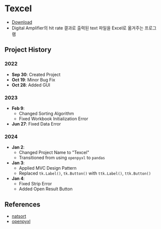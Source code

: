 # Texcel
- [Download](https://drive.google.com/file/d/1ep2cwHkkezHWEKE4QPuuUZP5ylE2utBi/view?usp=sharing)
- Digital Amplifier의 hit rate 결과로 출력된 text 파일을 Excel로 옮겨주는 프로그램
## Project History
### 2022

- **Sep 30**: Created Project
- **Oct 19**: Minor Bug Fix
- **Oct 28**: Added GUI

### 2023

- **Feb 9**:
  - Changed Sorting Algorithm
  - Fixed Workbook Initialization Error
- **Jun 27**: Fixed Data Error

### 2024

- **Jan 2**:
  - Changed Project Name to "Texcel"
  - Transitioned from using `openpyxl` to `pandas`
- **Jan 3**:
  - Applied MVC Design Pattern
  - Replaced `tk.Label()`, `tk.Button()` with `ttk.Label()`, `ttk.Button()`
- **Jan 4**:
  - Fixed Strip Error
  - Added Open Result Button

## References
- [natsort](https://github.com/SethMMorton/natsort)
- [openpyxl](https://openpyxl.readthedocs.io/en/stable/)
